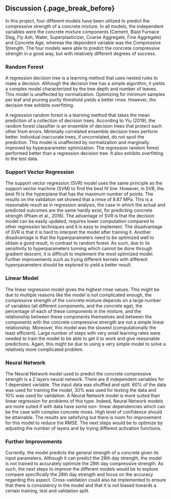 ## Discussion {.page_break_before}

In this project, four different models have been utilized to predict the compressive strength of a concrete mixture. In all models, the independent variables were the concrete mixture components (Cement, Blast Furnace Slag, Fly Ash, Water, Superplasticizer, Coarse Aggregate, Fine Aggregate) and Concrete Age, whereas the dependent variable was the Compressive Strength. The four models were able to predict the concrete compressive strength in a good way, but with relatively different degrees of success.  

### Random Forest

A regression decision tree is a learning method that uses nested rules to make a decision. Although the decision tree has a simple algorithm, it yields a complex model characterized by the tree depth and number of leaves. This model is unaffected by normalization. Optimizing for minimum samples per leaf and pruning purity threshold yields a better rmse. However, the decision tree exhibits overfitting.  

A regression random forest is a learning method that takes the mean prediction of a collection of decision trees.  According to Yiu (2019), the random forest classifier is an ensemble of decision trees that protect each other from errors. Minimally correlated ensemble decision trees perform better. Individual inaccurate trees, if uncorrelated, do not spoil the prediction. This model is unaffected by normalization and marginally improved by hyperparameter optimization. The regression random forest performed better than a regression decision tree. It also exhibits overfitting to the test data. 

### Support Vector Regression

The support vector regression (SVR) model uses the same principle as the support vector machine (SVM) to find the best fit line. However, in SVR, the best fit is the hyperplane that has the maximum number of points. The results on the validation set showed that a rmse of 8.87 MPa. This is a reasonable result as in regression analysis, the case in which the actual and predicted outcomes are the same hardly exist, for predicting concrete strength (Pham et al., 2016).  The advantage of SVR is that the decision model can be easily updated, requires lower computation compared to other regression techniques and it is easy to implement. The disadvantage of SVR is that it is hard to interpret the model after training it. Another disadvantage is that the hyperparameters need to be optimized well to obtain a good result, in contrast to random forest. As such, due to its sensitivity to hyperparameters tunning which cannot be done through gradient descent, it is difficult to implement the most optimized model.  Further improvements such as trying different kernels with different hyperparameters should be explored to yield a better result. 

### Linear Model

The linear regression model gives the highest rmse values. This might be due to multiple reasons like the model is not complicated enough, the compressive strength of the concrete mixture depends on a large number of variables (all different components, and the concrete age), the percentage of each of these components in the mixture, and the relationship between these components themselves and between the components with the concrete compressive strength are not a simple linear relationship. Moreover, this model was the slowest (computationally the least efficient). Large number of steps with very small learning rates were needed to train the model to be able to get it to work and give reasonable predictions. Again, this might be due to using a very simple model to solve a relatively more complicated problem. 

### Neural Network

The Neural Network model used to predict the concrete compressive strength is a 2 layers neural network. There are 8 independent variables for 1 dependent variable. The input data was shuffled and split. 60% of the data was used for training the model, 30% was used for testing the data and 10% was used for validation. A Neural Network model is more suited than linear regression for problems of this type.  Indeed, Neural Network models are more suited if with data have some non- linear dependencies which can be the case with complex concrete mixes. High level of confidence should be attainable. The results are satisfying but there is room for improvement for this model to reduce the RMSE. The next steps would be to optimize by adjusting the number of layers and by trying different activation functions. 

### Further Improvements

Currently, the model predicts the general strength of a concrete given its input parameters. Although it can predict the 28th day strength, the model is not trained to accurately optimize the 28th day compressive strength. As such, the next steps to improve the different models would be to explore compare specifically the 28th day strength and focus on the accuracy regarding this aspect. Cross-validation could also be implemented to ensure that there is consistency in the model and that it is not biased towards a certain training, test and validation split. 